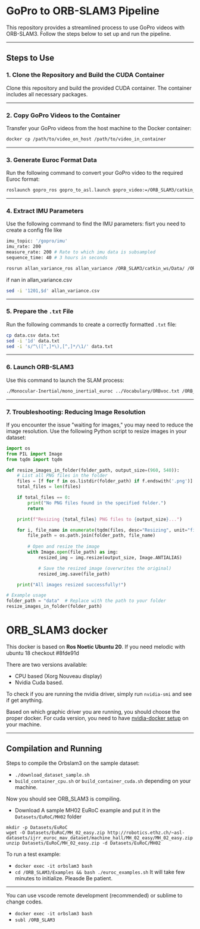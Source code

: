 # GoPro to ORB-SLAM3 Pipeline

This repository provides a streamlined process to use GoPro videos with ORB-SLAM3. Follow the steps below to set up and run the pipeline.

---

## Steps to Use

### 1. Clone the Repository and Build the CUDA Container
Clone this repository and build the provided CUDA container. The container includes all necessary packages.

---

### 2. Copy GoPro Videos to the Container
Transfer your GoPro videos from the host machine to the Docker container:

```bash
docker cp /path/to/video_on_host /path/to/video_in_container
```

---

### 3. Generate Euroc Format Data
Run the following command to convert your GoPro video to the required Euroc format:

```bash
roslaunch gopro_ros gopro_to_asl.launch gopro_video:=/ORB_SLAM3/catkin_ws/Data/GX010024.MP4 rosbag:=/ORB_SLAM3/catkin_ws/Data/GX010024.bag asl_dir:=/ORB_SLAM3/catkin_ws/Data/GX010024/
```

---

### 4. Extract IMU Parameters
Use the following command to find the IMU parameters:
fisrt you need to create a config file like 
```bash
imu_topic: '/gopro/imu'
imu_rate: 200
measure_rate: 200 # Rate to which imu data is subsampled
sequence_time: 40 # 3 hours in seconds
```
```bash
rosrun allan_variance_ros allan_variance /ORB_SLAM3/catkin_ws/Data/ /ORB_SLAM3/catkin_ws/Data/imu_config.yaml
```
if nan in allan_variance.csv

```bash
sed -i '1201,$d' allan_variance.csv
```
---

### 5. Prepare the `.txt` File
Run the following commands to create a correctly formatted `.txt` file:

```bash
cp data.csv data.txt
sed -i '1d' data.txt
sed -i 's/^\([^,]*\),[^,]*/\1/' data.txt
```

---

### 6. Launch ORB-SLAM3
Use this command to launch the SLAM process:

```bash
./Monocular-Inertial/mono_inertial_euroc ../Vocabulary/ORBvoc.txt /ORB_SLAM3/catkin_ws/Data/mono_inertial_EuRoC.yaml /ORB_SLAM3/catkin_ws/Data/GOPRO/ /ORB_SLAM3/catkin_ws/Data/GOPRO/mav0/cam0/data.txt
```

---

### 7. Troubleshooting: Reducing Image Resolution
If you encounter the issue "waiting for images," you may need to reduce the image resolution. Use the following Python script to resize images in your dataset:

```python
import os
from PIL import Image
from tqdm import tqdm

def resize_images_in_folder(folder_path, output_size=(960, 540)):
    # List all PNG files in the folder
    files = [f for f in os.listdir(folder_path) if f.endswith('.png')]
    total_files = len(files)

    if total_files == 0:
        print("No PNG files found in the specified folder.")
        return

    print(f"Resizing {total_files} PNG files to {output_size}...")

    for i, file_name in enumerate(tqdm(files, desc="Resizing", unit="file")):
        file_path = os.path.join(folder_path, file_name)
        
        # Open and resize the image
        with Image.open(file_path) as img:
            resized_img = img.resize(output_size, Image.ANTIALIAS)

            # Save the resized image (overwrites the original)
            resized_img.save(file_path)

    print("All images resized successfully!")

# Example usage
folder_path = "data"  # Replace with the path to your folder
resize_images_in_folder(folder_path)
```

# ORB_SLAM3 docker

This docker is based on <b>Ros Noetic Ubuntu 20</b>. If you need melodic with ubuntu 18 checkout #8fde91d

There are two versions available:
- CPU based (Xorg Nouveau display)
- Nvidia Cuda based. 

To check if you are running the nvidia driver, simply run `nvidia-smi` and see if get anything.

Based on which graphic driver you are running, you should choose the proper docker. For cuda version, you need to have [nvidia-docker setup](https://docs.nvidia.com/datacenter/cloud-native/container-toolkit/install-guide.html) on your machine.

---

## Compilation and Running

Steps to compile the Orbslam3 on the sample dataset:

- `./download_dataset_sample.sh`
- `build_container_cpu.sh` or `build_container_cuda.sh` depending on your machine.

Now you should see ORB_SLAM3 is compiling. 
- Download A sample MH02 EuRoC example and put it in the `Datasets/EuRoC/MH02` folder
```
mkdir -p Datasets/EuRoC 
wget -O Datasets/EuRoC/MH_02_easy.zip http://robotics.ethz.ch/~asl-datasets/ijrr_euroc_mav_dataset/machine_hall/MH_02_easy/MH_02_easy.zip
unzip Datasets/EuRoC/MH_02_easy.zip -d Datasets/EuRoC/MH02
```
To run a test example:
- `docker exec -it orbslam3 bash`
- `cd /ORB_SLAM3/Examples && bash ./euroc_examples.sh`
It will take few minutes to initialize. Pleasde Be patient.
---

You can use vscode remote development (recommended) or sublime to change codes.
- `docker exec -it orbslam3 bash`
- `subl /ORB_SLAM3`
